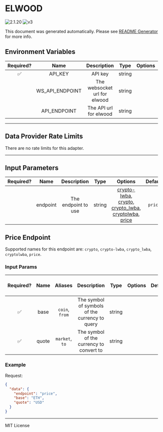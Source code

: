 # ELWOOD

![2.1.20](https://img.shields.io/github/package-json/v/smartcontractkit/external-adapters-js?filename=packages/sources/elwood/package.json) ![v3](https://img.shields.io/badge/framework%20version-v3-blueviolet)

This document was generated automatically. Please see [README Generator](../../scripts#readme-generator) for more info.

## Environment Variables

| Required? |      Name       |         Description          |  Type  | Options |                  Default                   |
| :-------: | :-------------: | :--------------------------: | :----: | :-----: | :----------------------------------------: |
|    ✅     |     API_KEY     |           API key            | string |         |                                            |
|           | WS_API_ENDPOINT | The websocket url for elwood | string |         |  `wss://api.chk.elwood.systems/v1/stream`  |
|           |  API_ENDPOINT   |    The API url for elwood    | string |         | `https://api.chk.elwood.systems/v1/stream` |

---

## Data Provider Rate Limits

There are no rate limits for this adapter.

---

## Input Parameters

| Required? |   Name   |     Description     |  Type  |                                                                      Options                                                                       | Default |
| :-------: | :------: | :-----------------: | :----: | :------------------------------------------------------------------------------------------------------------------------------------------------: | :-----: |
|           | endpoint | The endpoint to use | string | [crypto-lwba](#price-endpoint), [crypto](#price-endpoint), [crypto_lwba](#price-endpoint), [cryptolwba](#price-endpoint), [price](#price-endpoint) | `price` |

## Price Endpoint

Supported names for this endpoint are: `crypto`, `crypto-lwba`, `crypto_lwba`, `cryptolwba`, `price`.

### Input Params

| Required? | Name  |    Aliases     |                  Description                   |  Type  | Options | Default | Depends On | Not Valid With |
| :-------: | :---: | :------------: | :--------------------------------------------: | :----: | :-----: | :-----: | :--------: | :------------: |
|    ✅     | base  | `coin`, `from` | The symbol of symbols of the currency to query | string |         |         |            |                |
|    ✅     | quote | `market`, `to` |    The symbol of the currency to convert to    | string |         |         |            |                |

### Example

Request:

```json
{
  "data": {
    "endpoint": "price",
    "base": "ETH",
    "quote": "USD"
  }
}
```

---

MIT License
